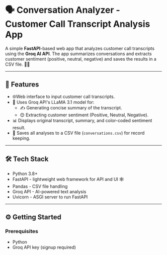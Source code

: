 # 🗣️ Conversation Analyzer - Customer Call Transcript Analysis App

A simple **FastAPI**-based web app that analyzes customer call transcripts using the **Groq AI API**. The app summarizes conversations and extracts customer sentiment (positive, neutral, negative) and saves the results in a CSV file. 💬📝

---

## 🚀 Features

- 🌐Web interface to input customer call transcripts.
- 🤖 Uses Groq API's LLaMA 3.1 model for:
  - ✍️ Generating concise summary of the transcript.
  - 😊 Extracting customer sentiment (Positive, Neutral, Negative).
- 📊 Displays original transcript, summary, and color-coded sentiment result.
- 💾 Saves all analyses to a CSV file (`conversations.csv`) for record keeping.

---

## 🛠️ Tech Stack

- Python 3.8+
- FastAPI - lightweight web framework for API and UI 🕸
- Pandas - CSV file handling 
- Groq API - AI-powered text analysis 
- Uvicorn - ASGI server to run FastAPI 

---

## ⚙️ Getting Started

### Prerequisites

- Python 
- Groq API key (signup required)

